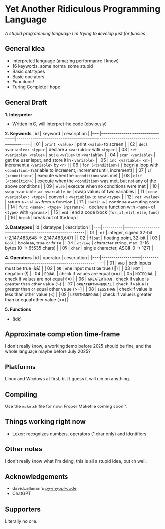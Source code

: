 
# Yet Another Ridiculous Programming Language
*A stupid programming language I'm trying to develop just for funsies*

## General Idea
- Interpreted language (amazing performance I know)
- 16 keywords, some normal some stupid
- Basic datatypes
- Basic operators
- Functions?
- Turing Complete I hope

## General Draft
**1. Interpreter**
- Written in C, will interpret the code (obviously)

**2. Keywords**
| id | keyword                          | description                                                                         |
|----|----------------------------------|-------------------------------------------------------------------------------------|
| 01 | `print <value>`                  | print `<value>` to screen                                                           |
| 02 | `decl <variable>: <type>`        | declare a `<variable>` with `<type>`                                                |
| 03 | `set <variable> <value>`         | set a `<value>` to `<variable>`                                                     |
| 04 | `scan <variable>`                | get the user input, and store it in `<variable>`                                    |
| 05 | `inc <variable> <n>`             | increment a `<variable>` by `<n>`                                                   |
| 06 | `for (<condition>)`              | begin a loop with `<condition>` (variable to increment, increment until, increment) |
| 07 | `if (<condition>)`               | execute when the `<condition>` was met                                              |
| 08 | `elif (<condition>)`             | execute when the `<condition>` was met, but not any of the above conditions         |
| 09 | `else`                           | execute when no conditions were met                                                 |
| 10 | `swap <variable_a> <variable_b>` | swap values of two variables                                                        |
| 11 | `conv <variable>: <type>`        | convert a `<variable>` to new `<type>`                                              |
| 12 | `ret <value>`                    | return a `<value>` from a function                                                  |
| 13 | `continue`                       | continue executing code                                                             |
| 14 | `func <name>: <type> (<params>)` | declare a function with `<name>` of `<type>` with `<params>`                        |
| 15 | `end`                            | end a code block (`for`, `if`, `elif`, `else`, `func`)                              |
| 16 | `break`                          | break out of the loop                                                               |

**3. Datatypes**
| id | datatype | description                                              |
|----|----------|----------------------------------------------------------|
| 01 | `int`    | integer, signed 32-bit (-2,147,483,648 -> 2,147,483,647) |
| 02 | `float`  | floating point, 32-bit                                   |
| 03 | `bool`   | boolean, true or false                                   |
| 04 | `string` | character string, max. 2^16 bytes (0 -> 65535 chars)     |
| 05 | `char`   | single character, ASCII (0 -> 127)                       |

**4. Operators**
| id | operator           | description                                              |
|----|--------------------|----------------------------------------------------------|
| 01 | `AND`              | both inputs must be true (&&)                            |
| 02 | `OR`               | one input must be true (\|\|)                            |
| 03 | `NOT`              | negation (!)                                             |
| 04 | `EQUAL`            | check if values are equal (==)                           |
| 05 | `NOTEQUAL`         | check if values are not equal (!=)                       |
| 06 | `GREATERTHAN`      | check if value is greater than other value (>)           |
| 07 | `GREATERTHANEQUAL` | check if value is greater than or equal other value (>=) |
| 08 | `LESSTHAN`         | check if value is less than other value (<)              |
| 09 | `LESSTHANEQUAL`    | check if value is greater than or equal other value (<=) |

**5. Functions**
- (idk)

## Approximate completion time-frame
I don't really know, a working demo before 2025 should be fine, and the whole language maybe before July 2025?

## Platforms
Linux and Windows at first, but I guess it will run on anything.

## Compiling
Use the `make.sh` file for now. Proper Makefile coming soon&trade;.

## Things working right now
- Lexer: recognizes numbers, operators (1 char only) and identifiers

## Other notes
I don't really know what I'm doing, this is all a stupid idea, but oh well.

## Acknowledgements
- davidcallanan's [py-myopl-code](https://github.com/davidcallanan/py-myopl-code)
- ChatGPT

## Supporters
Literally no one.